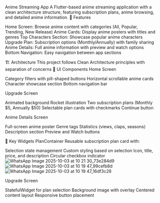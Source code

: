 Anime Streaming App
A Flutter-based anime streaming application with a clean architecture structure, featuring subscription plans, anime browsing, and detailed anime information.
📱 Features

Home Screen: Browse anime content with categories (All, Popular, Trending, New Release)
Anime Cards: Display anime posters with titles and genres
Top Characters Section: Showcase popular anime characters
Upgrade Plan: Subscription options (Monthly/Annually) with family sharing
Anime Details: Full anime information with preview and watch options
Bottom Navigation: Easy navigation between app sections

🏗️ Architecture
This project follows Clean Architecture principles with separation of concerns
🎨 UI Components
Home Screen

Category filters with pill-shaped buttons
Horizontal scrollable anime cards
Character showcase section
Bottom navigation bar

Upgrade Screen

Animated background
Rocket illustration
Two subscription plans (Monthly $5, Annually $50)
Selectable plan cards with checkmarks
Continue button

Anime Details Screen

Full-screen anime poster
Genre tags
Statistics (views, claps, seasons)
Description section
Preview and Watch buttons

🔧 Key Widgets
PlanContainer
Reusable subscription plan card with:

Selection state management
Custom styling based on selection
Icon, title, price, and description
Circular checkbox indicator
![WhatsApp Image 2025-10-03 at 10 21 30_73e284d9](https://github.com/user-attachments/assets/d7ea1e73-f9b0-44e7-9939-ff1a6283a00f)
![WhatsApp Image 2025-10-03 at 10 19 47_99cefb8d](https://github.com/user-attachments/assets/985ebf20-7cb0-4f91-82c9-cf2ea539d29e)
![WhatsApp Image 2025-10-03 at 10 19 47_16df3c28](https://github.com/user-attachments/assets/a1e7893c-2f7a-4624-81cd-f8ae95913ec4)

Upgrade Screen

StatefulWidget for plan selection
Background image with overlay
Centered content layout
Responsive button placement
